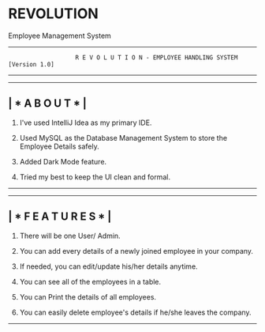 # REVOLUTION
Employee Management System

-----------------------------------------------------------------------------------------
                       R E V O L U T I O N - EMPLOYEE HANDLING SYSTEM  [Version 1.0]
-----------------------------------------------------------------------------------------

-----------------
| * A B O U T * |
-----------------

1) I've used IntelliJ Idea as my primary IDE.

2) Used MySQL as the Database Management System to store the Employee Details safely.

3) Added Dark Mode feature.

4) Tried my best to keep the UI clean and formal.
-----------------------------------------------------------------------------------------

-----------------------
| * F E A T U R E S * |
-----------------------

1) There will be one User/ Admin.

2) You can add every details of a newly joined employee in your company.

3) If needed, you can edit/update  his/her details anytime.

4) You can see all of the employees in a table.

5) You can Print the details of all employees.

6) You can easily delete employee's details if he/she leaves the company.
-----------------------------------------------------------------------------------------

